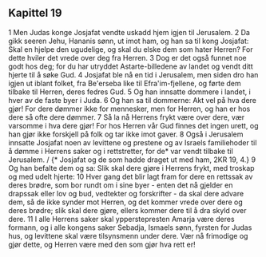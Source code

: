 ## Kapittel 19

1 Men Judas konge Josjafat vendte uskadd hjem igjen til Jerusalem.
2 Da gikk seeren Jehu, Hananis sønn, ut imot ham, og han sa til kong Josjafat: Skal en hjelpe den ugudelige, og skal du elske dem som hater Herren? For dette hviler det vrede over deg fra Herren.
3 Dog er det også funnet noe godt hos deg; for du har utryddet Astarte-billedene av landet og vendt ditt hjerte til å søke Gud.
4 Josjafat ble nå en tid i Jerusalem, men siden dro han igjen ut iblant folket, fra Be'erseba like til Efra'im-fjellene, og førte dem tilbake til Herren, deres fedres Gud.
5 Og han innsatte dommere i landet, i hver av de faste byer i Juda.
6 Og han sa til dommerne: Akt vel på hva dere gjør! For dere dømmer ikke for mennesker, men for Herren, og han er hos dere så ofte dere dømmer.
7 Så la nå Herrens frykt være over dere, vær varsomme i hva dere gjør! For hos Herren vår Gud finnes det ingen urett, og han gjør ikke forskjell på folk og tar ikke imot gaver.
8 Også i Jerusalem innsatte Josjafat noen av levittene og prestene og av Israels familiehoder til å dømme i Herrens saker og i rettstretter, for de* var vendt tilbake til Jerusalem. / {* Josjafat og de som hadde draget ut med ham, 2KR 19, 4.}
9 Og han befalte dem og sa: Slik skal dere gjøre i Herrens frykt, med troskap og med udelt hjerte:
10 Hver gang det blir lagt fram for dere en rettssak av deres brødre, som bor rundt om i sine byer - enten det nå gjelder en drapssak eller lov og bud, vedtekter og forskrifter - da skal dere advare dem, så de ikke synder mot Herren, og det kommer vrede over dere og deres brødre; slik skal dere gjøre, ellers kommer dere til å dra skyld over dere.
11 I alle Herrens saker skal ypperstepresten Amarja være deres formann, og i alle kongens saker Sebadja, Ismaels sønn, fyrsten for Judas hus, og levittene skal være tilsynsmenn under dere. Vær nå frimodige og gjør dette, og Herren være med den som gjør hva rett er!
